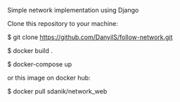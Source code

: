 Simple network implementation using Django


Clone this repository to your machine:

$ git clone https://github.com/DanyilS/follow-network.git

$ docker build .

$ docker-compose up

or this image on docker hub: 

$ docker pull sdanik/network_web
